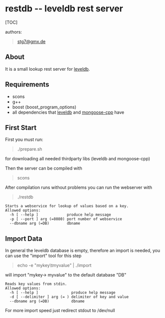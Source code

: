 restdb -- leveldb rest server
==============
[TOC]

authors:
> stg7@gmx.de

About
-----
It is a small lookup rest server for [leveldb](https://github.com/google/leveldb).

Requirements
------------
* scons
* g++
* boost (boost_program_options)
* all dependencies that [leveldb](https://github.com/google/leveldb) and [mongoose-cpp](https://github.com/Gregwar/mongoose-cpp) have

First Start
-----------
First you must run:
> ./prepare.sh

for downloading all needed thirdparty libs (leveldb and mongoose-cpp)

Then the server can be compiled with
> scons

After compilation runs without problems you can run the webserver with
> ./restdb

```
Starts a webservice for lookup of values based on a key.
Allowed options:
  -h [ --help ]             produce help message
  -p [ --port ] arg (=8080) port number of webservice
  --dbname arg (=DB)        dbname
```

Import Data
-----------
In general the leveldb database is empty, therefore an import is needed, you can use the "import" tool for this step
> echo -e "mykey\tmyvalue" | ./import

will import "mykey-> myvalue" to the default database "DB"

```
Reads key values from stdin.
Allowed options:
  -h [ --help ]               produce help message
  -d [ --delimiter ] arg (= ) delimiter of key and value
  --dbname arg (=DB)          dbname
```

For more import speed just redirect stdout to /dev/null
